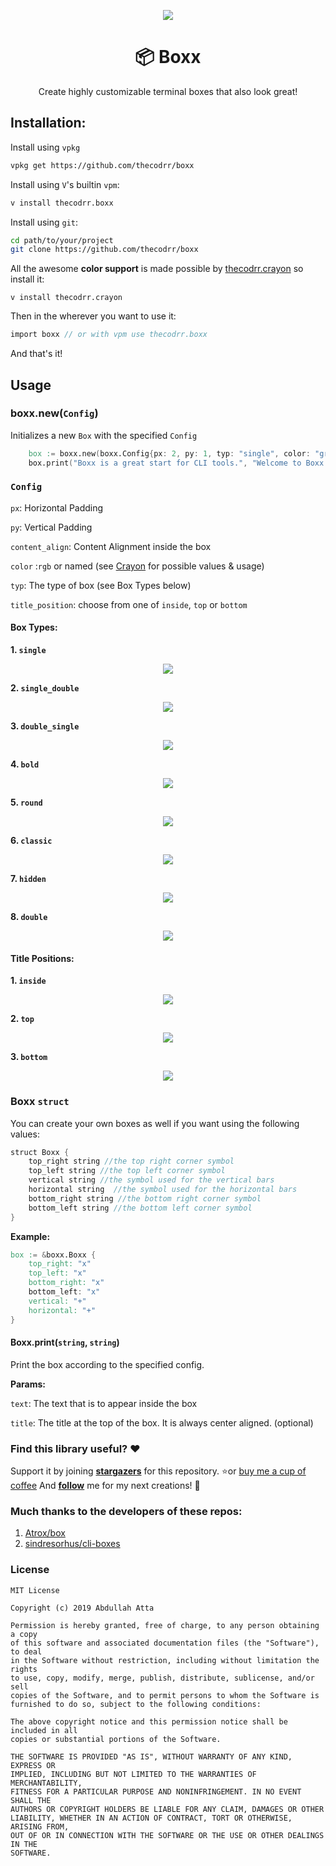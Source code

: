 <p align="center">
<img src="https://raw.githubusercontent.com/thecodrr/boxx/master/Screenshots/example.png"/>
</p>

<div align="center">
<h1>📦 Boxx</h1>
</div>

<p align="center">
Create highly customizable terminal boxes that also look great!
</p>

## Installation:

Install using `vpkg`

```bash
vpkg get https://github.com/thecodrr/boxx
```

Install using `V`'s builtin `vpm`:

```bash
v install thecodrr.boxx
```

Install using `git`:

```bash
cd path/to/your/project
git clone https://github.com/thecodrr/boxx
```

All the awesome **color support** is made possible by [thecodrr.crayon](https://github.com/thecodrr/crayon) so install it:

```
v install thecodrr.crayon
```

Then in the wherever you want to use it:

```v
import boxx // or with vpm use thecodrr.boxx
```

And that's it!

## Usage

### boxx.new(`Config`)

Initializes a new `Box` with the specified `Config`

```v
    box := boxx.new(boxx.Config{px: 2, py: 1, typ: "single", color: "green"})
    box.print("Boxx is a great start for CLI tools.", "Welcome to Boxx!")
```

### `Config`

`px`: Horizontal Padding

`py`: Vertical Padding

`content_align`: Content Alignment inside the box

`color` :`rgb` or named (see [Crayon](https://github.com/thecodrr/crayon) for possible values & usage)

`typ`: The type of box (see Box Types below)

`title_position`: choose from one of `inside`, `top` or `bottom`

#### Box Types:

**1. `single`**

<p align="center">
<img src="https://raw.githubusercontent.com/thecodrr/boxx/master/Screenshots/square.png"/>
</p>

**2. `single_double`**

<p align="center">
<img src="https://raw.githubusercontent.com/thecodrr/boxx/master/Screenshots/single_double.png"/>
</p>

**3. `double_single`**

<p align="center">
<img src="https://raw.githubusercontent.com/thecodrr/boxx/master/Screenshots/double_single.png"/>
</p>

**4. `bold`**

<p align="center">
<img src="https://raw.githubusercontent.com/thecodrr/boxx/master/Screenshots/bold.png"/>
</p>

**5. `round`**

<p align="center">
<img src="https://raw.githubusercontent.com/thecodrr/boxx/master/Screenshots/round.png"/>
</p>

**6. `classic`**

<p align="center">
<img src="https://raw.githubusercontent.com/thecodrr/boxx/master/Screenshots/classic.png"/>
</p>

**7. `hidden`**

<p align="center">
<img src="https://raw.githubusercontent.com/thecodrr/boxx/master/Screenshots/hidden.png"/>
</p>

**8. `double`**

<p align="center">
<img src="https://raw.githubusercontent.com/thecodrr/boxx/master/Screenshots/double.png"/>
</p>

#### Title Positions:

**1. `inside`**

<p align="center">
<img src="https://raw.githubusercontent.com/thecodrr/boxx/master/Screenshots/square.png"/>
</p>

**2. `top`**

<p align="center">
<img src="https://raw.githubusercontent.com/thecodrr/boxx/master/Screenshots/top.png"/>
</p>

**3. `bottom`**

<p align="center">
<img src="https://raw.githubusercontent.com/thecodrr/boxx/master/Screenshots/bottom.png"/>
</p>

### Boxx `struct`

You can create your own boxes as well if you want using the following values:

```v
struct Boxx {
    top_right string //the top right corner symbol
    top_left string //the top left corner symbol
    vertical string //the symbol used for the vertical bars
    horizontal string  //the symbol used for the horizontal bars
    bottom_right string //the bottom right corner symbol
    bottom_left string //the bottom left corner symbol
}
```

**Example:**

```v
box := &boxx.Boxx {
    top_right: "x"
    top_left: "x"
    bottom_right: "x"
    bottom_left: "x"
    vertical: "+"
    horizontal: "+"
}
```

#### Boxx.print(`string`, `string`)

Print the box according to the specified config.

**Params:**

`text`: The text that is to appear inside the box

`title`: The title at the top of the box. It is always center aligned. (optional)

### Find this library useful? :heart:

Support it by joining **[stargazers](https://github.com/thecodrr/boxx/stargazers)** for this repository. :star:or [buy me a cup of coffee](https://ko-fi.com/thecodrr)
And **[follow](https://github.com/thecodrr)** me for my next creations! 🤩

### Much thanks to the developers of these repos:

1. [Atrox/box](https://github.com/Atrox/box)
2. [sindresorhus/cli-boxes](https://github.com/sindresorhus/cli-boxes)

### License

```
MIT License

Copyright (c) 2019 Abdullah Atta

Permission is hereby granted, free of charge, to any person obtaining a copy
of this software and associated documentation files (the "Software"), to deal
in the Software without restriction, including without limitation the rights
to use, copy, modify, merge, publish, distribute, sublicense, and/or sell
copies of the Software, and to permit persons to whom the Software is
furnished to do so, subject to the following conditions:

The above copyright notice and this permission notice shall be included in all
copies or substantial portions of the Software.

THE SOFTWARE IS PROVIDED "AS IS", WITHOUT WARRANTY OF ANY KIND, EXPRESS OR
IMPLIED, INCLUDING BUT NOT LIMITED TO THE WARRANTIES OF MERCHANTABILITY,
FITNESS FOR A PARTICULAR PURPOSE AND NONINFRINGEMENT. IN NO EVENT SHALL THE
AUTHORS OR COPYRIGHT HOLDERS BE LIABLE FOR ANY CLAIM, DAMAGES OR OTHER
LIABILITY, WHETHER IN AN ACTION OF CONTRACT, TORT OR OTHERWISE, ARISING FROM,
OUT OF OR IN CONNECTION WITH THE SOFTWARE OR THE USE OR OTHER DEALINGS IN THE
SOFTWARE.

```
